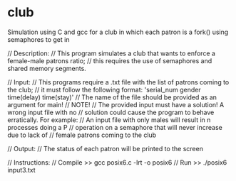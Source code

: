 # club
Simulation using C and gcc for a club in which each patron is a fork() using semaphores to get in


//	Description:
//	This program simulates a club that wants to enforce a female-male patrons ratio;
//	this requires the use of semaphores and shared memory segments.

//	Input:
//	This programs require a .txt file with the list of patrons coming to the club; 
//	it must follow the following format: 'serial_num  gender  time(delay)  time(stay)'
//	The name of the file should be provided as an argument for main!
//	NOTE!
//	The provided input must have a solution! A wrong input file with no
//	solution could cause the program to behave erratically. For example:
//	An input file with only males will result in n processes doing a P
//	operation on a semaphore that will never increase due to lack of
//	female patrons coming to the club

//	Output:
//	The status of each patron will be printed to the screen

//	Instructions:
//	Compile >> 	gcc posix6.c -lrt -o posix6
//	Run		>>	./posix6 input3.txt